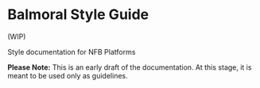 # Balmoral Style Guide

(WIP)

Style documentation for NFB Platforms

**Please Note:** This is an early draft of the documentation. At this stage, it is meant to be used only as guidelines.
